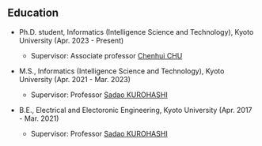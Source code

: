 ## Education

- Ph.D. student, Informatics (Intelligence Science and Technology), Kyoto University (Apr. 2023 - Present)
    - Supervisor: Associate professor [Chenhui CHU](https://scholar.google.com/citations?user=6ef0qbgAAAAJ)

- M.S., Informatics (Intelligence Science and Technology), Kyoto University (Apr. 2021 - Mar. 2023)
    - Supervisor: Professor [Sadao KUROHASHI](https://nlp.ist.i.kyoto-u.ac.jp/member/kuro/)

- B.E., Electrical and Electoronic Engineering, Kyoto University (Apr. 2017 - Mar. 2021)
    - Supervisor: Professor [Sadao KUROHASHI](https://nlp.ist.i.kyoto-u.ac.jp/member/kuro/)
